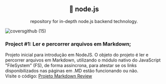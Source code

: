 <h2 align="center">🧵 node.js</h2>

<p align="center">repository for in-depth node.js backend technology.</p>

![coversgithub (15)](https://user-images.githubusercontent.com/101408372/172282508-3d504aab-11c2-401b-b3b6-fe34c398d270.png)

### Project #1: Ler e percorrer arquivos em Markdown; 
Projeto inicial para introdução em NodeJS. O objeto do projeto é ler e percorrer arquivos em Markdown, utilizando o módulo nativo do JavaScript "FileSystem" (FS), de forma assíncrona, para atestar se os links disponibilizados nas páginas em .MD estão funcionando ou não.  <br>
Visite o código: [Projeto Markdown Review](https://github.com/guimaraesadev/node.js-development/tree/main/projeto-markdown)


